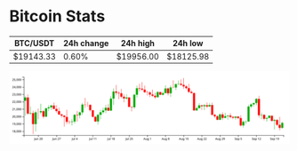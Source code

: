 # Bitcoin Stats

BTC/USDT|24h change|24h high|24h low|
|---|---|---|---|
|$19143.33|0.60%|$19956.00|$18125.98|

<img src="./chart.svg">
